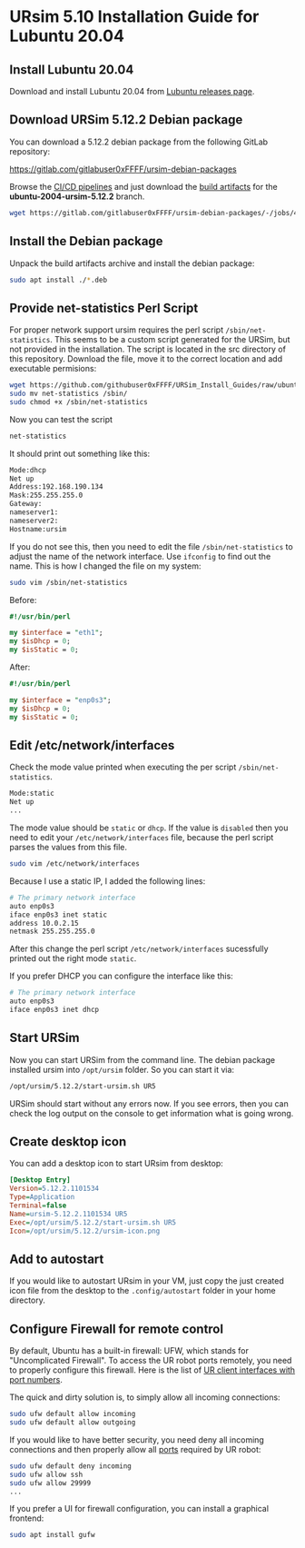 # URsim 5.10 Installation Guide for Lubuntu 20.04

## Install Lubuntu 20.04

Download and install Lubuntu 20.04 from [Lubuntu releases page](https://cdimage.ubuntu.com/lubuntu/releases/).

## Download URSim 5.12.2 Debian package

You can download a 5.12.2 debian package from the following GitLab repository:

https://gitlab.com/gitlabuser0xFFFF/ursim-debian-packages

Browse the [CI/CD pipelines](https://gitlab.com/gitlabuser0xFFFF/ursim-debian-packages/-/pipelines?page=1&scope=branches#) and just download the [build artifacts](https://gitlab.com/gitlabuser0xFFFF/ursim-debian-packages/-/jobs/4153850155/artifacts/download?file_type=archive) for the **ubuntu-2004-ursim-5.12.2** branch.

```bash
wget https://gitlab.com/gitlabuser0xFFFF/ursim-debian-packages/-/jobs/4153850155/artifacts/download?file_type=archive
```

## Install the Debian package

Unpack the build artifacts archive and install the debian package:

```bash
sudo apt install ./*.deb
```

## Provide net-statistics Perl Script

For proper network support ursim requires the perl script `/sbin/net-statistics`.
This seems to be a custom script generated for the URSim, but not provided in the installation. The script is located in the src directory of this repository.
Download the file, move it to the correct location and add executable permisions:

```bash
wget https://github.com/githubuser0xFFFF/URSim_Install_Guides/raw/ubuntu-2004-ursim-5.12.2/src/net-statistics
sudo mv net-statistics /sbin/
sudo chmod +x /sbin/net-statistics
```

Now you can test the script

```bash
net-statistics
```

It should print out something like this:

```bash
Mode:dhcp
Net up
Address:192.168.190.134
Mask:255.255.255.0
Gateway:
nameserver1:
nameserver2:
Hostname:ursim
```

If you do not see this, then you need to edit the file `/sbin/net-statistics` to adjust the name of the network interface. Use `ifconfig` to find out the name. This is how I changed the file on my system:

```bash
sudo vim /sbin/net-statistics
```

Before:

```perl
#!/usr/bin/perl

my $interface = "eth1";
my $isDhcp = 0;
my $isStatic = 0;
```

After:

```perl
#!/usr/bin/perl

my $interface = "enp0s3";
my $isDhcp = 0;
my $isStatic = 0;
```

## Edit /etc/network/interfaces

Check the mode value printed when executing the per script `/sbin/net-statistics`.

```bash
Mode:static
Net up
...
```

The mode value should be `static` or `dhcp`. If the value is `disabled` then you
need to edit your `/etc/network/interfaces` file, because the perl script
parses the values from this file.

```bash
sudo vim /etc/network/interfaces
```

Because I use a static IP, I added the following lines:

```bash
# The primary network interface
auto enp0s3
iface enp0s3 inet static
address 10.0.2.15
netmask 255.255.255.0
```

After this change the perl script `/etc/network/interfaces` sucessfully printed
out the right mode `static`.

If you prefer DHCP you can configure the interface like this:

```bash
# The primary network interface
auto enp0s3
iface enp0s3 inet dhcp
```

## Start URSim

Now you can start URSim from the command line. The debian package installed
ursim into `/opt/ursim` folder. So you can start it via:

```bash
/opt/ursim/5.12.2/start-ursim.sh UR5
```

URSim should start without any errors now. If you see errors, then you can
check the log output on the console to get information what is going wrong.

## Create desktop icon

You can add a desktop icon to start URsim from desktop:

```ini
[Desktop Entry]
Version=5.12.2.1101534
Type=Application
Terminal=false
Name=ursim-5.12.2.1101534 UR5
Exec=/opt/ursim/5.12.2/start-ursim.sh UR5
Icon=/opt/ursim/5.12.2/ursim-icon.png

```

## Add to autostart

If you would like to autostart URsim in your VM, just copy the just created
icon file from the desktop to the `.config/autostart` folder in your home
directory.

## Configure Firewall for remote control

By default, Ubuntu has a built-in firewall: UFW, which stands for "Uncomplicated Firewall".
To access the UR robot ports remotely, you need to properly configure this
firewall. Here is the list of [UR client interfaces with port numbers](https://www.universal-robots.com/articles/ur/interface-communication/overview-of-client-interfaces/).

The quick and dirty solution is, to simply allow all incoming connections:

```bash
sudo ufw default allow incoming
sudo ufw default allow outgoing
```

If you would like to have better security, you need deny all incoming connections
and then properly allow all [ports]((https://www.universal-robots.com/articles/ur/interface-communication/overview-of-client-interfaces/)) required by UR robot:

```bash
sudo ufw default deny incoming
sudo ufw allow ssh
sudo ufw allow 29999
...
```

If you prefer a UI for firewall configuration, you can install a graphical
frontend:

```bash
sudo apt install gufw
```
